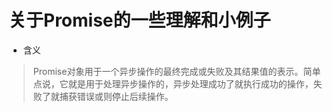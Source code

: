关于Promise的一些理解和小例子
===
* 含义<br>
>Promise对象用于一个异步操作的最终完成或失败及其结果值的表示。简单点说，它就是用于处理异步操作的，异步处理成功了就执行成功的操作，失败了就捕获错误或则停止后续操作。
